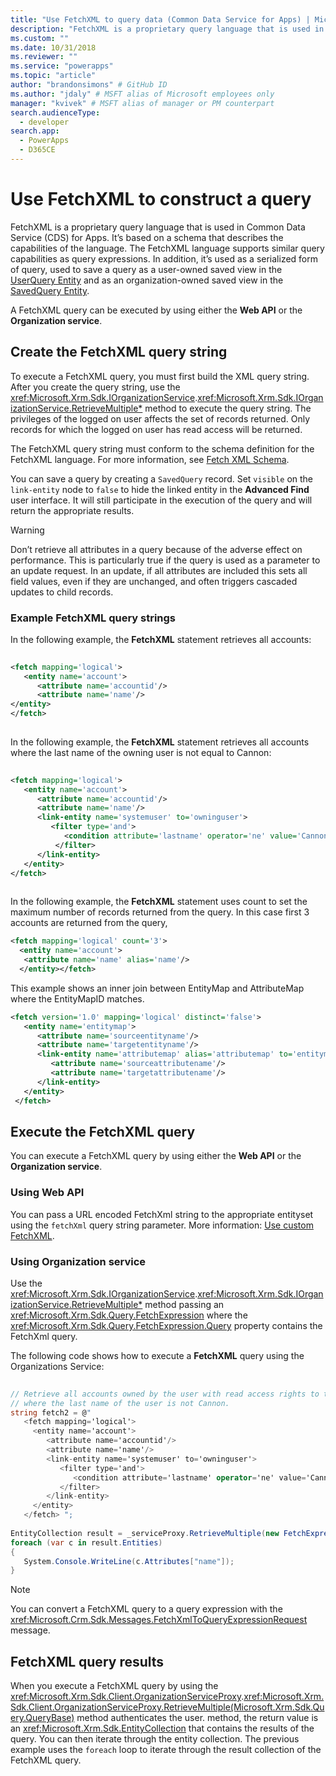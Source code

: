 ```yaml
---
title: "Use FetchXML to query data (Common Data Service for Apps) | Microsoft Docs" # Intent and product brand in a unique string of 43-59 chars including spaces
description: "FetchXML is a proprietary query language that is used in Common Data Service (CDS) for Apps. It’s based on a schema that describes the capabilities of the language." # 115-145 characters including spaces. This abstract displays in the search result.
ms.custom: ""
ms.date: 10/31/2018
ms.reviewer: ""
ms.service: "powerapps"
ms.topic: "article"
author: "brandonsimons" # GitHub ID
ms.author: "jdaly" # MSFT alias of Microsoft employees only
manager: "kvivek" # MSFT alias of manager or PM counterpart
search.audienceType: 
  - developer
search.app: 
  - PowerApps
  - D365CE
---
```


# Use FetchXML to construct a query

FetchXML is a proprietary query language that is used in Common Data Service (CDS) for Apps. It’s based on a schema that describes the capabilities of the language. The FetchXML language supports similar query capabilities as query expressions. In addition, it’s used as a serialized form of query, used to save a query as a user-owned saved view in the [UserQuery Entity](reference/entities/userquery.md) and as an organization-owned saved view in the [SavedQuery Entity](reference/entities/savedquery.md).  
  
A FetchXML query can be executed by using either the **Web API** or the **Organization service**.

## Create the FetchXML query string
  
To execute a FetchXML query, you must first build the XML query string. After you create the query string, use the <xref:Microsoft.Xrm.Sdk.IOrganizationService>.<xref:Microsoft.Xrm.Sdk.IOrganizationService.RetrieveMultiple*> method to execute the query string. The privileges of the logged on user affects the set of records returned. Only records for which the logged on user has read access will be returned.  
  
 The FetchXML query string must conform to the schema definition for the FetchXML language. For more information, see [Fetch XML Schema](fetchxml-schema.md).  
  
 You can save a query by creating a `SavedQuery` record. Set `visible` on the `link-entity` node to `false` to hide the linked entity in the **Advanced Find** user interface. It will still participate in the execution of the query and will return the appropriate results.  
  
> [!WARNING]
>  Don’t retrieve all attributes in a query because of the adverse effect on performance. This is particularly true if the query is used as a parameter to an update request. In an update, if all attributes are included this sets all field values, even if they are unchanged, and often triggers cascaded updates to child records.  
  

### Example FetchXML query strings

In the following example, the **FetchXML** statement retrieves all accounts:  
  
```xml  
  
<fetch mapping='logical'>   
   <entity name='account'>  
      <attribute name='accountid'/>   
      <attribute name='name'/>   
</entity>  
</fetch>  
  
```  
  
 In the following example, the **FetchXML** statement retrieves all accounts where the last name of the owning user is not equal to Cannon:  
  
```xml  
  
<fetch mapping='logical'>  
   <entity name='account'>   
      <attribute name='accountid'/>   
      <attribute name='name'/>   
      <link-entity name='systemuser' to='owninguser'>   
         <filter type='and'>   
            <condition attribute='lastname' operator='ne' value='Cannon' />   
          </filter>   
      </link-entity>   
   </entity>   
</fetch>  
  
```  
  
 In the following example, the **FetchXML** statement uses count to set the maximum number of records returned from the query. In this case first 3 accounts are returned from the query,  
  
```xml  
<fetch mapping='logical' count='3'>  
  <entity name='account'>  
   <attribute name='name' alias='name'/>  
  </entity></fetch>  
```  
  
This example shows an inner join between EntityMap and AttributeMap where the EntityMapID matches.  
  
```xml  
<fetch version='1.0' mapping='logical' distinct='false'>  
   <entity name='entitymap'>  
      <attribute name='sourceentityname'/>  
      <attribute name='targetentityname'/>  
      <link-entity name='attributemap' alias='attributemap' to='entitymapid' from='entitymapid' link-type='inner'>  
         <attribute name='sourceattributename'/>  
         <attribute name='targetattributename'/>  
      </link-entity>  
   </entity>  
 </fetch>  
```  
  
## Execute the FetchXML query

You can execute a FetchXML query by using either the **Web API** or the **Organization service**.

### Using Web API
You can pass a URL encoded FetchXml string to the appropriate entityset using the `fetchXml` query string parameter. More information: [Use custom FetchXML](webapi/retrieve-and-execute-predefined-queries.md#use-custom-fetchxml).

### Using Organization service

Use the <xref:Microsoft.Xrm.Sdk.IOrganizationService>.<xref:Microsoft.Xrm.Sdk.IOrganizationService.RetrieveMultiple*> method passing an <xref:Microsoft.Xrm.Sdk.Query.FetchExpression> where the <xref:Microsoft.Xrm.Sdk.Query.FetchExpression.Query> property contains the FetchXml query.

The following code shows how to execute a **FetchXML** query using the Organizations Service:  
  
```csharp  
  
// Retrieve all accounts owned by the user with read access rights to the accounts and   
// where the last name of the user is not Cannon.   
string fetch2 = @"  
   <fetch mapping='logical'>  
     <entity name='account'>   
        <attribute name='accountid'/>   
        <attribute name='name'/>   
        <link-entity name='systemuser' to='owninguser'>   
           <filter type='and'>   
              <condition attribute='lastname' operator='ne' value='Cannon' />   
           </filter>   
        </link-entity>   
     </entity>   
   </fetch> ";   
  
EntityCollection result = _serviceProxy.RetrieveMultiple(new FetchExpression(fetch2));
foreach (var c in result.Entities)
{
   System.Console.WriteLine(c.Attributes["name"]);
}  
```  
> [!NOTE]
> You can convert a FetchXML query to a query expression with the <xref:Microsoft.Crm.Sdk.Messages.FetchXmlToQueryExpressionRequest> message. 

  
## FetchXML query results  
 When you execute a FetchXML query by using the <xref:Microsoft.Xrm.Sdk.Client.OrganizationServiceProxy>.<xref:Microsoft.Xrm.Sdk.Client.OrganizationServiceProxy.RetrieveMultiple(Microsoft.Xrm.Sdk.Query.QueryBase)> method authenticates the user. 
 method, the return value is an <xref:Microsoft.Xrm.Sdk.EntityCollection> that contains the results of the query. You can then iterate through the entity collection. The previous example uses the `foreach` loop to iterate through the result collection of the FetchXML query.  
  
